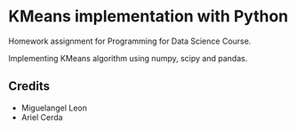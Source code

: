 # KMeans implementation with Python
Homework assignment  for Programming for Data Science Course.

Implementing KMeans algorithm using numpy, scipy and pandas.

## Credits
- Miguelangel Leon
- Ariel Cerda
